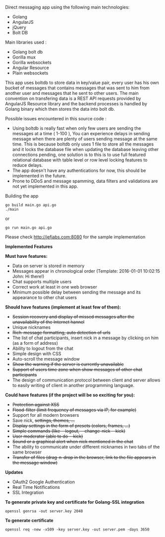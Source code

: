 Direct messaging app using the following main technologies:
- Golang
- AngularJS
- jQuery
- Bolt DB

Main libraries used :
- Golang bolt db
- Gorilla mux
- Gorilla websockets
- Angular Resource
- Plain websockets

This app uses boltdb to store data in key/value pair, every user has his own bucket of messages that contains messages that was sent to him from another user and messages that he sent to other users.
The main convention on transfering data is a REST API requests provided by AngularJS Resource library and the backend processes is handled by Golang binary which then stores the data into bolt db.

Possible issues encountered in this source code :
- Using boltdb is really fast when only few users are sending the messages at a time ( 1-100 ), You can experience delays in sending message when there are plenty of users sending message at the same time. This is because boltdb only uses 1 file to store all the messages and it locks the database file when updating the database leaving other connections pending, one solution is to this is to use full featured relational database with table level or row level locking features to reduce delays.
- The app doesn't have any authentications for now, this should be implemented in the future.
- Prone to DDoS and message spamming, data filters and validations are not yet implemented in this app.

Building the app
```
go build main.go api.go
./main
```

or
```
go run main.go api.go
```

Please check http://jefjabs.com:8080 for the sample implementation

**Implemented Features**

**Must have features:**
- Data on server is stored in memory
- Messages appear in chronological order (Template: 2016-01-01 10:02:15 John: Hi there!)
- Chat supports multiple users
- Correct work at least in one web browser
- Minimum possible delay between sending the message and its appearance to other chat users

**Should have features (implement at least few of them):**
- ~~Session recovery and display of missed messages after the unavailability of the Internet hannel~~
- Unique nicknames
- ~~Rich-message formatting, auto detection of urls~~
- The list of chat participants, insert nick in a message by clicking on him (as a form of address)
- Ability to logout from the chat
- Simple design with CSS
- Auto-scroll the message window
- ~~Show the warning if the server is currently unavailable~~
- ~~Support of users time zone when show messages of other chat participants~~
- The design of communication protocol between client and server allows to easily writing of client in another programming language.

**Could have features (if the project will be so exciting for you):**
- ~~Protection against XSS~~
- ~~Flood-filter (limit frequency of messages via IP, for example)~~
- Support for all modern browsers
- Save nick, ~~settings, themes, ...~~
- ~~Display settings in the form of presets (colors, frames, ...)~~
- ~~Simple commands (like --logout, --change-nick --kick)~~
- ~~User moderator (able to do --kick)~~
- ~~Sound or a graphical alert when nick mentioned in the chat~~
- The ability to communicate under different nicknames in two tabs of the same browser
- ~~Transfer of files (drag-n-drop in the browser, link to the file appears in the message window)~~


**Updates**
- OAuth2 Google Authentication
- Real Time Notifications
- SSL Integration

**To generate private key and certificate for Golang-SSL integration**
```
openssl genrsa -out server.key 2048
```

**To generate certificate**
```
openssl req -new -x509 -key server.key -out server.pem -days 3650
```
